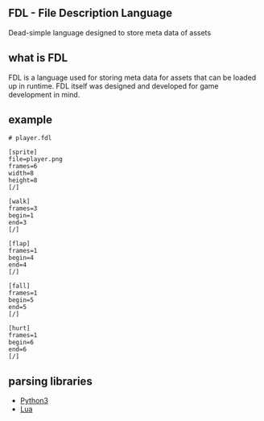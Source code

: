 ## FDL - File Description Language
Dead-simple language designed to store meta data of assets

## what is FDL
FDL is a language used for storing meta data for assets that can be loaded up in runtime. FDL itself was designed and developed for game development in mind.

## example
```
# player.fdl

[sprite]
file=player.png
frames=6
width=8
height=8
[/]

[walk]
frames=3
begin=1
end=3
[/]

[flap]
frames=1
begin=4
end=4
[/]

[fall]
frames=1
begin=5
end=5
[/]

[hurt]
frames=1
begin=6
end=6
[/]
```

## parsing libraries
* [Python3](https://github.com/razziefox/fdl-py)
* [Lua](https://github.com/razziefox/fdl-lua)
